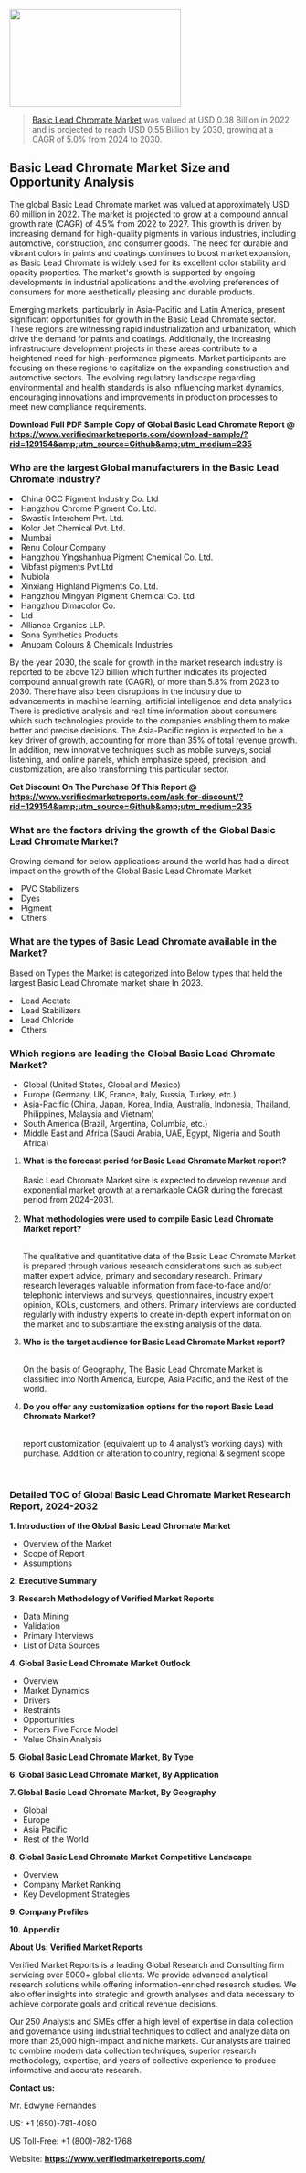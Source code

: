 <img src="https://ffe5etoiles.com/wp-content/uploads/2024/12/MST1-300x171.png" alt="" width="300" height="171" class="alignnone size-medium wp-image-20088" /><blockquote><p><p><a href="https://www.verifiedmarketreports.com/download-sample/?rid=129154&utm_source=Github&utm_medium=235" target="_blank">Basic Lead Chromate Market</a> was valued at USD 0.38 Billion in 2022 and is projected to reach USD 0.55 Billion by 2030, growing at a CAGR of 5.0% from 2024 to 2030.</p></blockquote><p><h2>Basic Lead Chromate Market Size and Opportunity Analysis</h2><p>The global Basic Lead Chromate market was valued at approximately USD 60 million in 2022. The market is projected to grow at a compound annual growth rate (CAGR) of 4.5% from 2022 to 2027. This growth is driven by increasing demand for high-quality pigments in various industries, including automotive, construction, and consumer goods. The need for durable and vibrant colors in paints and coatings continues to boost market expansion, as Basic Lead Chromate is widely used for its excellent color stability and opacity properties. The market's growth is supported by ongoing developments in industrial applications and the evolving preferences of consumers for more aesthetically pleasing and durable products.</p><p>Emerging markets, particularly in Asia-Pacific and Latin America, present significant opportunities for growth in the Basic Lead Chromate sector. These regions are witnessing rapid industrialization and urbanization, which drive the demand for paints and coatings. Additionally, the increasing infrastructure development projects in these areas contribute to a heightened need for high-performance pigments. Market participants are focusing on these regions to capitalize on the expanding construction and automotive sectors. The evolving regulatory landscape regarding environmental and health standards is also influencing market dynamics, encouraging innovations and improvements in production processes to meet new compliance requirements.</p></p><p class=""><strong>Download Full PDF Sample Copy of Global Basic Lead Chromate Report @ <a href="https://www.verifiedmarketreports.com/download-sample/?rid=129154&amp;utm_source=Github&amp;utm_medium=235" target="_blank">https://www.verifiedmarketreports.com/download-sample/?rid=129154&amp;utm_source=Github&amp;utm_medium=235</a></strong></p><h3 id="" class="">Who are the largest Global manufacturers in the Basic Lead Chromate industry?</h3><p><li>China OCC Pigment Industry Co. Ltd</li><li> Hangzhou Chrome Pigment Co. Ltd.</li><li> Swastik Interchem Pvt. Ltd.</li><li> Kolor Jet Chemical Pvt. Ltd.</li><li> Mumbai</li><li> Renu Colour Company</li><li> Hangzhou Yingshanhua Pigment Chemical Co. Ltd.</li><li> Vibfast pigments Pvt.Ltd</li><li> Nubiola</li><li> Xinxiang Highland Pigments Co. Ltd.</li><li> Hangzhou Mingyan Pigment Chemical Co. Ltd</li><li> Hangzhou Dimacolor Co.</li><li>Ltd</li><li> Alliance Organics LLP.</li><li> Sona Synthetics Products</li><li> Anupam Colours & Chemicals Industries</li></p><div class=""><div class="" dir="" data-message-author-role="" data-message-id="" data-message-model-slug=""><div class=""><div class=""><div class=""><div class="" dir="" data-message-author-role="" data-message-id="" data-message-model-slug=""><div class=""><div class=""><p>By the year 2030, the scale for growth in the market research industry is reported to be above 120 billion which further indicates its projected compound annual growth rate (CAGR), of more than 5.8% from 2023 to 2030. There have also been disruptions in the industry due to advancements in machine learning, artificial intelligence and data analytics There is predictive analysis and real time information about consumers which such technologies provide to the companies enabling them to make better and precise decisions. The Asia-Pacific region is expected to be a key driver of growth, accounting for more than 35% of total revenue growth. In addition, new innovative techniques such as mobile surveys, social listening, and online panels, which emphasize speed, precision, and customization, are also transforming this particular sector.</p><p><strong>Get Discount On The Purchase Of This Report @&nbsp; <a href="https://www.verifiedmarketreports.com/ask-for-discount/?rid=129154&amp;utm_source=Github&amp;utm_medium=235" target="_blank">https://www.verifiedmarketreports.com/ask-for-discount/?rid=129154&amp;utm_source=Github&amp;utm_medium=235</a></strong></p></div></div></div></div></div></div></div></div><h3 id="" class="">What are the factors driving the growth of the Global Basic Lead Chromate Market?</h3><p id="" class="">Growing demand for below applications around the world has had a direct impact on the growth of the Global Basic Lead Chromate Market</p><p id="" class=""><li>PVC Stabilizers</li><li> Dyes</li><li> Pigment</li><li> Others</li></p><h3 id="" class="">What are the types of Basic Lead Chromate available in the Market?</h3><p id="" class="">Based on Types the Market is categorized into Below types that held the largest Basic Lead Chromate market share In 2023.</p><p id="" class=""><li>Lead Acetate</li><li> Lead Stabilizers</li><li> Lead Chloride</li><li> Others</li></p><h3 id="" class="">Which regions are leading the Global Basic Lead Chromate Market?</h3><ul><li>Global (United States, Global and Mexico)</li><li>Europe (Germany, UK, France, Italy, Russia, Turkey, etc.)</li><li>Asia-Pacific (China, Japan, Korea, India, Australia, Indonesia, Thailand, Philippines, Malaysia and Vietnam)</li><li>South America (Brazil, Argentina, Columbia, etc.)</li><li>Middle East and Africa (Saudi Arabia, UAE, Egypt, Nigeria and South Africa)</li></ul><p><ol><li><strong>What is the forecast period for Basic Lead Chromate Market report?<br /></strong><br /><span data-sheets-root="1" data-sheets-value="{&quot;1&quot;:2,&quot;2&quot;:&quot;XXXX size is expected to develop revenue and exponential market growth at a remarkable CAGR during the forecast period from 2024&ndash;2030.&quot;}" data-sheets-userformat="{&quot;2&quot;:12674,&quot;4&quot;:{&quot;1&quot;:2,&quot;2&quot;:16776960},&quot;10&quot;:2,&quot;11&quot;:0,&quot;15&quot;:&quot;Arial&quot;,&quot;16&quot;:12}">Basic Lead Chromate Market size is expected to develop revenue and exponential market growth at a remarkable CAGR during the forecast period from 2024&ndash;2031.</span><br /><br /></li><li><strong>What methodologies were used to compile Basic Lead Chromate Market report?<br /><br /></strong><p>The qualitative and quantitative data of the&nbsp;Basic Lead Chromate Market is prepared through various research considerations such as subject matter expert advice, primary and secondary research. Primary research leverages valuable information from face-to-face and/or telephonic interviews and surveys, questionnaires, industry expert opinion, KOLs, customers, and others. Primary interviews are conducted regularly with industry experts to create in-depth expert information on the market and to substantiate the existing analysis of the data.&nbsp;</p></li><li><strong>Who is the target audience for Basic Lead Chromate Market report?<br /><br /></strong><p>On the basis of Geography, The&nbsp;Basic Lead Chromate Market is classified into North America, Europe, Asia Pacific, and the Rest of the world.</p></li><li><strong>Do you offer any customization options for the report Basic Lead Chromate Market?<br /><br /></strong><p>report customization (equivalent up to 4 analyst&rsquo;s working days) with purchase. Addition or alteration to country, regional &amp; segment scope</p><p>&nbsp;</p></li></ol></p><h3 id="" class="">Detailed TOC of Global Basic Lead Chromate Market Research Report, 2024-2032</h3><p id="" class=""><strong>1. Introduction of the Global Basic Lead Chromate Market</strong></p><ul><li>Overview of the Market</li><li>Scope of Report</li><li>Assumptions</li></ul><p id="" class=""><strong>2. Executive Summary</strong></p><p id="" class=""><strong>3. Research Methodology of&nbsp;Verified Market Reports</strong></p><ul><li>Data Mining</li><li>Validation</li><li>Primary Interviews</li><li>List of Data Sources</li></ul><p id="" class=""><strong>4. Global Basic Lead Chromate Market Outlook</strong></p><ul><li>Overview</li><li>Market Dynamics</li><li>Drivers</li><li>Restraints</li><li>Opportunities</li><li>Porters Five Force Model</li><li>Value Chain Analysis</li></ul><p id="" class=""><strong>5. Global Basic Lead Chromate Market, By&nbsp;Type</strong></p><p id="" class=""><strong>6. Global Basic Lead Chromate Market, By Application</strong></p><p id="" class=""><strong>7. Global Basic Lead Chromate Market, By Geography</strong></p><ul><li>Global</li><li>Europe</li><li>Asia Pacific</li><li>Rest of the World</li></ul><p id="" class=""><strong>8. Global Basic Lead Chromate Market Competitive Landscape</strong></p><ul><li>Overview</li><li>Company Market Ranking</li><li>Key Development Strategies</li></ul><p id="" class=""><strong>9. Company Profiles</strong></p><p id="" class=""><strong>10. Appendix</strong></p><p id="" class=""><strong>About Us: Verified Market Reports</strong></p><p id="" class="">Verified Market Reports is a leading Global Research and Consulting firm servicing over 5000+ global clients. We provide advanced analytical research solutions while offering information-enriched research studies. We also offer insights into strategic and growth analyses and data necessary to achieve corporate goals and critical revenue decisions.</p><p id="" class="">Our 250 Analysts and SMEs offer a high level of expertise in data collection and governance using industrial techniques to collect and analyze data on more than 25,000 high-impact and niche markets. Our analysts are trained to combine modern data collection techniques, superior research methodology, expertise, and years of collective experience to produce informative and accurate research.</p><p id="" class=""><strong>Contact us:</strong></p><p id="" class="">Mr. Edwyne Fernandes</p><p id="" class="">US: +1 (650)-781-4080</p><p id="" class="">US Toll-Free: +1 (800)-782-1768</p><p id="" class="">Website: <a target="" data-test-app-aware-link=""><strong>https://www.verifiedmarketreports.com/</strong></a></p>
